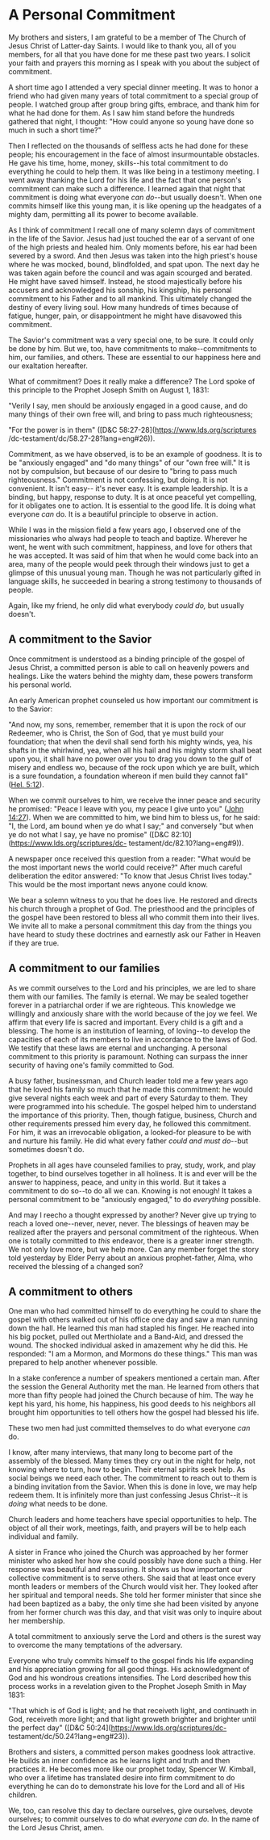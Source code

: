 # A Personal Commitment

My brothers and sisters, I am grateful to be a member of The Church of Jesus
Christ of Latter-day Saints. I would like to thank you, all of you members,
for all that you have done for me these past two years. I solicit your faith
and prayers this morning as I speak with you about the subject of commitment.

A short time ago I attended a very special dinner meeting. It was to honor a
friend who had given many years of total commitment to a special group of
people. I watched group after group bring gifts, embrace, and thank him for
what he had done for them. As I saw him stand before the hundreds gathered
that night, I thought: "How could anyone so young have done so much in such a
short time?"

Then I reflected on the thousands of selfless acts he had done for these
people; his encouragement in the face of almost insurmountable obstacles. He
gave his time, home, money, skills--his total commitment to do everything he
could to help them. It was like being in a testimony meeting. I went away
thanking the Lord for his life and the fact that one person's commitment can
make such a difference. I learned again that night that commitment is doing
what everyone _can do_--but usually doesn't. When one commits himself like
this young man, it is like opening up the headgates of a mighty dam,
permitting all its power to become available.

As I think of commitment I recall one of many solemn days of commitment in the
life of the Savior. Jesus had just touched the ear of a servant of one of the
high priests and healed him. Only moments before, his ear had been severed by
a sword. And then Jesus was taken into the high priest's house where he was
mocked, bound, blindfolded, and spat upon. The next day he was taken again
before the council and was again scourged and berated. He might have saved
himself. Instead, he stood majestically before his accusers and acknowledged
his sonship, his kingship, his personal commitment to his Father and to all
mankind. This ultimately changed the destiny of every living soul. How many
hundreds of times because of fatigue, hunger, pain, or disappointment he might
have disavowed this commitment.

The Savior's commitment was a very special one, to be sure. It could only be
done by him. But we, too, have commitments to make--commitments to him, our
families, and others. These are essential to our happiness here and our
exaltation hereafter.

What of commitment? Does it really make a difference? The Lord spoke of this
principle to the Prophet Joseph Smith on August 1, 1831:

"Verily I say, men should be anxiously engaged in a good cause, and do many
things of their own free will, and bring to pass much righteousness;

"For the power is in them" ([D&amp;C 58:27-28](https://www.lds.org/scriptures
/dc-testament/dc/58.27-28?lang=eng#26)).

Commitment, as we have observed, is to be an example of goodness. It is to be
"anxiously engaged" and "do many things" of our "own free will." It is not by
compulsion, but because of our desire to "bring to pass much righteousness."
Commitment is not confessing, but doing. It is not convenient. It isn't easy--
it's never easy. It is example leadership. It is a binding, but happy,
response to duty. It is at once peaceful yet compelling, for it obligates one
to action. It is essential to the good life. It is doing what everyone _can_
do. It is a beautiful principle to observe in action.

While I was in the mission field a few years ago, I observed one of the
missionaries who always had people to teach and baptize. Wherever he went, he
went with such commitment, happiness, and love for others that he was
accepted. It was said of him that when he would come back into an area, many
of the people would peek through their windows just to get a glimpse of this
unusual young man. Though he was not particularly gifted in language skills,
he succeeded in bearing a strong testimony to thousands of people.

Again, like my friend, he only did what everybody _could do,_ but usually
doesn't.

## A commitment to the Savior

Once commitment is understood as a binding principle of the gospel of Jesus
Christ, a committed person is able to call on heavenly powers and healings.
Like the waters behind the mighty dam, these powers transform his personal
world.

An early American prophet counseled us how important our commitment is to the
Savior:

"And now, my sons, remember, remember that it is upon the rock of our
Redeemer, who is Christ, the Son of God, that ye must build your foundation;
that when the devil shall send forth his mighty winds, yea, his shafts in the
whirlwind, yea, when all his hail and his mighty storm shall beat upon you, it
shall have no power over you to drag you down to the gulf of misery and
endless wo, because of the rock upon which ye are built, which is a sure
foundation, a foundation whereon if men build they cannot fall" ([Hel.
5:12](https://www.lds.org/scriptures/bofm/hel/5.12?lang=eng#11)).

When we commit ourselves to him, we receive the inner peace and security he
promised: "Peace I leave with you, my peace I give unto you" ([John
14:27](https://www.lds.org/scriptures/nt/john/14.27?lang=eng#26)). When we are
committed to him, we bind him to bless us, for he said: "I, the Lord, am bound
when ye do what I say;" and conversely "but when ye do not what I say, ye have
no promise" ([D&amp;C 82:10](https://www.lds.org/scriptures/dc-
testament/dc/82.10?lang=eng#9)).

A newspaper once received this question from a reader: "What would be the most
important news the world could receive?" After much careful deliberation the
editor answered: "To know that Jesus Christ lives today." This would be the
most important news anyone could know.

We bear a solemn witness to you that he does live. He restored and directs his
church through a prophet of God. The priesthood and the principles of the
gospel have been restored to bless all who commit them into their lives. We
invite all to make a personal commitment this day from the things you have
heard to study these doctrines and earnestly ask our Father in Heaven if they
are true.

## A commitment to our families

As we commit ourselves to the Lord and his principles, we are led to share
them with our families. The family is eternal. We may be sealed together
forever in a patriarchal order if we are righteous. This knowledge we
willingly and anxiously share with the world because of the joy we feel. We
affirm that every life is sacred and important. Every child is a gift and a
blessing. The home is an institution of learning, of loving--to develop the
capacities of each of its members to live in accordance to the laws of God. We
testify that these laws are eternal and unchanging. A personal commitment to
this priority is paramount. Nothing can surpass the inner security of having
one's family committed to God.

A busy father, businessman, and Church leader told me a few years ago that he
loved his family so much that he made this commitment: he would give several
nights each week and part of every Saturday to them. They were programmed into
his schedule. The gospel helped him to understand the importance of this
priority. Then, though fatigue, business, Church and other requirements
pressed him every day, he followed this commitment. For him, it was an
irrevocable obligation, a looked-for pleasure to be with and nurture his
family. He did what every father _could and must do_--but sometimes doesn't
do.

Prophets in all ages have counseled families to pray, study, work, and play
together, to bind ourselves together in all holiness. It is and ever will be
the answer to happiness, peace, and unity in this world. But it takes a
commitment to do so--to do all we can. Knowing is not enough! It takes a
personal commitment to be "anxiously engaged," to do _everything_ possible.

And may I reecho a thought expressed by another? Never give up trying to reach
a loved one--never, never, never. The blessings of heaven may be realized
after the prayers and personal commitment of the righteous. When one is
totally committed to _this_ endeavor, there is a greater inner strength. We
not only love more, but we help more. Can any member forget the story told
yesterday by Elder Perry about an anxious prophet-father, Alma, who received
the blessing of a changed son?

## A commitment to others

One man who had committed himself to do everything he could to share the
gospel with others walked out of his office one day and saw a man running down
the hall. He learned this man had stapled his finger. He reached into his big
pocket, pulled out Merthiolate and a Band-Aid, and dressed the wound. The
shocked individual asked in amazement why he did this. He responded: "I am a
Mormon, and Mormons do these things." This man was prepared to help another
whenever possible.

In a stake conference a number of speakers mentioned a certain man. After the
session the General Authority met the man. He learned from others that more
than fifty people had joined the Church because of him. The way he kept his
yard, his home, his happiness, his good deeds to his neighbors all brought him
opportunities to tell others how the gospel had blessed his life.

These two men had just committed themselves to do what everyone _can_ do.

I know, after many interviews, that many long to become part of the assembly
of the blessed. Many times they cry out in the night for help, not knowing
where to turn, how to begin. Their eternal spirits seek help. As social beings
we need each other. The commitment to reach out to them is a binding
invitation from the Savior. When this is done in love, we may help redeem
them. It is infinitely more than just confessing Jesus Christ--it is _doing_
what needs to be done.

Church leaders and home teachers have special opportunities to help. The
object of all their work, meetings, faith, and prayers will be to help each
individual and family.

A sister in France who joined the Church was approached by her former minister
who asked her how she could possibly have done such a thing. Her response was
beautiful and reassuring. It shows us how important our collective commitment
is to serve others. She said that at least once every month leaders or members
of the Church would visit her. They looked after her spiritual and temporal
needs. She told her former minister that since she had been baptized as a
baby, the only time she had been visited by anyone from her former church was
this day, and that visit was only to inquire about her membership.

A total commitment to anxiously serve the Lord and others is the surest way to
overcome the many temptations of the adversary.

Everyone who truly commits himself to the gospel finds his life expanding and
his appreciation growing for all good things. His acknowledgment of God and
his wondrous creations intensifies. The Lord described how this process works
in a revelation given to the Prophet Joseph Smith in May 1831:

"That which is of God is light; and he that receiveth light, and continueth in
God, receiveth more light; and that light groweth brighter and brighter until
the perfect day" ([D&amp;C 50:24](https://www.lds.org/scriptures/dc-
testament/dc/50.24?lang=eng#23)).

Brothers and sisters, a committed person makes goodness look attractive. He
builds an inner confidence as he learns light and truth and then practices it.
He becomes more like our prophet today, Spencer W. Kimball, who over a
lifetime has translated desire into firm commitment to do everything he can do
to demonstrate his love for the Lord and all of His children.

We, too, can resolve this day to declare ourselves, give ourselves, devote
ourselves; to commit ourselves to do what _everyone can do._ In the name of
the Lord Jesus Christ, amen.

